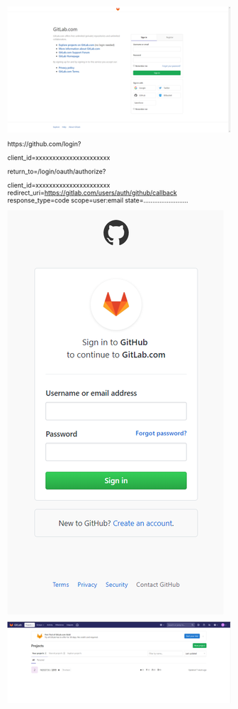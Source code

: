 
<p>
<img src="assets/images/gitlab/gitlab-1-login-screen.PNG" />
</p>
<p>
https://github.com/login? 

client_id=xxxxxxxxxxxxxxxxxxxxxx 

return_to=/login/oauth/authorize?

client_id=xxxxxxxxxxxxxxxxxxxxxx
redirect_uri=https://gitlab.com/users/auth/github/callback
response_type=code
scope=user:email
state=.........................
</p>
<p>
<img src="assets/images/gitlab/gitlab-2-github-login-screen.PNG" />
</p>
<p>
<img src="assets/images/gitlab/gitlab-3-login-success.PNG" />
</p>
